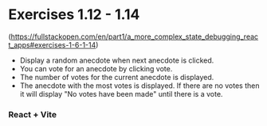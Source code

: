 # Exercises 1.12 - 1.14 
(https://fullstackopen.com/en/part1/a_more_complex_state_debugging_react_apps#exercises-1-6-1-14)

- Display a random anecdote when next anecdote is clicked.
- You can vote for an anecdote by clicking vote.
- The number of votes for the current anecdote is displayed.
- The anecdote with the most votes is displayed. If there are no votes then it will display "No votes have been made" until there is a vote.

### React + Vite